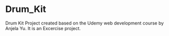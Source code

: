 # Drum_Kit
Drum Kit Project created based on the Udemy web development course by Anjela Yu. It is an Excercise project.
